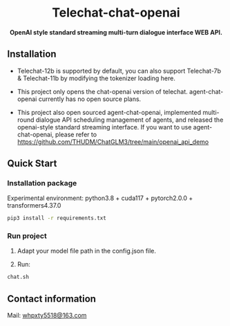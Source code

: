 <div align="center">

Telechat-chat-openai
===========================
<h4> OpenAI style standard streaming multi-turn dialogue interface WEB API.</h4>

</div>


## Installation

- Telechat-12b is supported by default, you can also support Telechat-7b & Telechat-11b by modifying the tokenizer loading here.

- This project only opens the chat-openai version of telechat. agent-chat-openai currently has no open source plans.

- This project also open sourced agent-chat-openai, implemented multi-round dialogue API scheduling management of agents, and released the openai-style standard streaming interface. If you want to use agent-chat-openai, please refer to https://github.com/THUDM/ChatGLM3/tree/main/openai_api_demo


## Quick Start

###  Installation package

Experimental environment:  python3.8 + cuda117 + pytorch2.0.0  + transformers4.37.0

```bash
pip3 install -r requirements.txt
```

### Run project

1. Adapt your model file path in the config.json file.

2. Run:

```bash
chat.sh
```


## Contact information

Mail: whpxty5518@163.com


